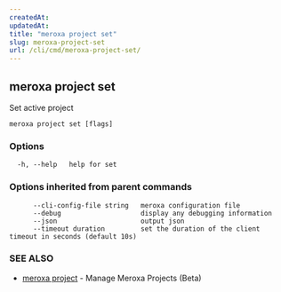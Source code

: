 ```yaml
---
createdAt: 
updatedAt: 
title: "meroxa project set"
slug: meroxa-project-set
url: /cli/cmd/meroxa-project-set/
---
```

## meroxa project set

Set active project

```
meroxa project set [flags]
```

### Options

```
  -h, --help   help for set
```

### Options inherited from parent commands

```
      --cli-config-file string   meroxa configuration file
      --debug                    display any debugging information
      --json                     output json
      --timeout duration         set the duration of the client timeout in seconds (default 10s)
```

### SEE ALSO

* [meroxa project](/cli/cmd/meroxa-project/)	 - Manage Meroxa Projects (Beta)


